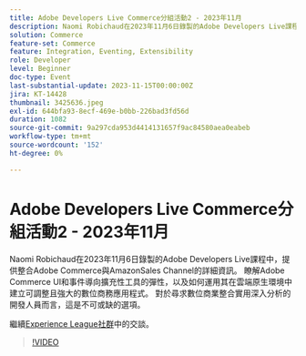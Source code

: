 ```yaml
---
title: Adobe Developers Live Commerce分組活動2 - 2023年11月
description: Naomi Robichaud在2023年11月6日錄製的Adobe Developers Live課程中，提供整合Adobe Commerce與AmazonSales Channel的詳細資訊。 瞭解Adobe Commerce UI和事件導向擴充性工具的彈性，以及如何運用其在雲端原生環境中建立可調整且強大的數位商務應用程式。 對於尋求數位商業整合實用深入分析的開發人員而言，這是不可或缺的選項。
solution: Commerce
feature-set: Commerce
feature: Integration, Eventing, Extensibility
role: Developer
level: Beginner
doc-type: Event
last-substantial-update: 2023-11-15T00:00:00Z
jira: KT-14428
thumbnail: 3425636.jpeg
exl-id: 644bfa93-8ecf-469e-b0bb-226bad3fd56d
duration: 1082
source-git-commit: 9a297cda953d4414131657f9ac84580aea0eabeb
workflow-type: tm+mt
source-wordcount: '152'
ht-degree: 0%

---
```


# Adobe Developers Live Commerce分組活動2 - 2023年11月

Naomi Robichaud在2023年11月6日錄製的Adobe Developers Live課程中，提供整合Adobe Commerce與AmazonSales Channel的詳細資訊。 瞭解Adobe Commerce UI和事件導向擴充性工具的彈性，以及如何運用其在雲端原生環境中建立可調整且強大的數位商務應用程式。 對於尋求數位商業整合實用深入分析的開發人員而言，這是不可或缺的選項。

繼續[Experience League社群](https://adobe.ly/46M7lZK)中的交談。

>[!VIDEO](https://video.tv.adobe.com/v/3425636/?learn=on)
